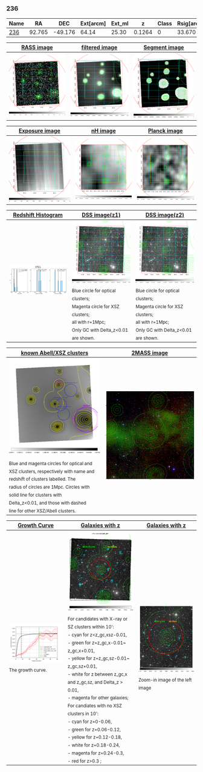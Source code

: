 <div STYLE="page-break-after: always;"></div>

### 236

|Name          |RA          |DEC      | Ext[arcm] | Ext_ml | z    | Class| Rsig[arcmin] | CRsig[c/s] | CR500[c/s] | R500[Mpc] |L500[erg/s]|F500[erg/s/cm^2]| M500[Msun]|Tx[keV]|beta|GC(XSZ,Delta_z<0.01)| GC(OPT,Delta_z<0.01)|GC|alias|
|--------------|------------|------------|---|---|-----------|--------|------|------|----|----|----|----|----|----|----|----|----|----|---|
|[236](script/236.md)     | 92.765       | -49.176       | 64.14    | 25.30   | 0.1264 | 0   | 33.670 |0.323 |0.286 |1.060 |2.266e+44 |5.404e-12 |3.830e+14 |5.103 |0.493 |-, |-, |-, |t711|

|[RASS image](../image/236/236_img.pdf)|[filtered image](../image/236/236_fil.pdf)|[Segment image](../image/236/236_seg.pdf)|
|-------------------|--------------------|-------------------|
| <img src="../image/236/236_img.png" width="300">  | <img src="../image/236/236_fil.png" width="300">   | <img src="../image/236/236_seg.png" width="300">  |

|[Exposure image](../image/236/236_mex.pdf)| [nH image](../image/236/236_nh.pdf)| [Planck image](../image/236/236_p.pdf)|
|-------------------|--------------------|-------------------|
|<img src="../image/236/236_mex.png" width="300">   | <img src="../image/236/236_nh.png" width="300">    | <img src="../image/236/236_p.png" width="300"> |

|[Redshift Histogram](../image/236/236_zg.pdf) | [DSS image(z1)](../image/236/236_dss_z1.pdf)      |  [DSS image(z2)](../image/236/236_dss_z2.pdf)    |
|-------------------|--------------------|-------------------|
|<img src="../image/236/236_zg.png" width="300"> |<img src="../image/236/236_dss_z1.png" width="300"> <sub><br>Blue circle for optical clusters; <br>Magenta circle for XSZ clusters; <br>all with r=1Mpc; <br>Only GC with Delta_z<0.01 are shown. </sub>| <img src="../image/236/236_dss_z2.png" width="300"><sub><br>Blue circle for optical clusters; <br>Magenta circle for XSZ clusters; <br>all with r=1Mpc; <br>Only GC with Delta_z<0.01 are shown. </sub> |

|[known Abell/XSZ clusters](../image/236/236_m.pdf) | [2MASS image](../image/236/236_2mass.pdf)      |
|-------------------|-------------------|
|<img src=../image/236/236_m.png width="300"> <sub><br>Blue and magenta circles for optical and <br>XSZ clusters, respectively with name and <br>redshift of clusters labelled. The <br>radius of circles are 1Mpc. Circles with <br>solid line for clusters with <br>Delta_z<0.01, and those with dashed <br>line for other XSZ/Abell clusters.        </sub>|<img src="../image/236/236_2mass.png" width="300">  |

|[Growth Curve](../image/236/236_gca_all.png) |[Galaxies with z](../image/236/236_opt_ned.pdf) |[Galaxies with z](../image/236/236_opt_ned_zoom.pdf) |
|-------------------|-------------------|-------------------|
| <img src="../image/236/236_gca_all.png" width="300"> <sub><br>The growth curve.</sub>| <img src=../image/236/236_opt_ned.png width="300"> <br><sub> For candidates with X-ray or SZ clusters within 10': <br> - cyan for z<z_gc,xsz-0.01, <br> - green for z=z_gc,x-0.01~ z_gc,x+0.01, <br> - yellow for z=z_gc,sz-0.01~ z_gc,sz+0.01, <br> - white for z between z_gc,x and z_gc,sz, and Delta_z > 0.01, <br> - magenta for other galaxies; <br>For candiates with no XSZ clusters in 10': <br> - cyan for z=0-0.06, <br> - green for z=0.06-0.12, <br> - yellow for z=0.12-0.18, <br> - white for z=0.18-0.24, <br> - magenta for z=0.24-0.3, <br> - red for z>0.3 ;  </sub>|<img src=../image/236/236_opt_ned_zoom.png width="300">  <br><sub> Zoom-in image of the left image</sub>|




